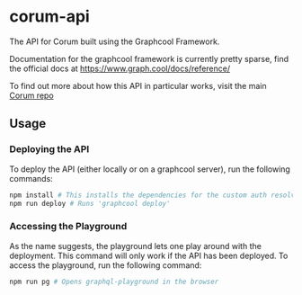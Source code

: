 # corum-api
The API for Corum built using the Graphcool Framework.

Documentation for the graphcool framework is currently pretty sparse, find the official docs at https://www.graph.cool/docs/reference/

To find out more about how this API in particular works, visit the main [Corum repo](https://github.com/joealden/corum)

## Usage

### Deploying the API
To deploy the API (either locally or on a graphcool server), run the following commands:

```bash
npm install # This installs the dependencies for the custom auth resolvers
npm run deploy # Runs 'graphcool deploy'
```

### Accessing the Playground
As the name suggests, the playground lets one play around with the deployment. 
This command will only work if the API has been deployed.
To access the playground, run the following command:

```bash
npm run pg # Opens graphql-playground in the browser 
```